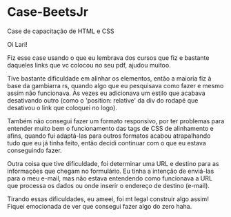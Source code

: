 # Case-BeetsJr
Case de capacitação de HTML e CSS

Oi Lari!

Fiz esse case usando o que eu lembrava dos cursos que fiz e bastante daqueles links que vc colocou no seu pdf, ajudou muitoo.

Tive bastante dificuldade em alinhar os elementos, então a maioria fiz à base da gambiarra rs, quando algo que eu pesquisava como fazer e mesmo assim não funcionava. Ás vezes eu adicionava um estilo que acabava desativando outro (como o 'position: relative' da div do rodapé que desativou o link que coloquei no logo).

Também não consegui fazer um formato responsivo, por ter problemas para entender muito bem o funcionamento das tags de CSS de alinhamento e afins, quando fui adaptá-las para outros formatos acabou atrapalhando tudo que eu já tinha feito, então decidi continuar com o que eu estava conseguindo fazer.

Outra coisa que tive dificuldade, foi determinar uma URL e destino para as informações que chegam no formulário. Eu tinha a intenção de enviá-las para o meu e-mail, mas não estava entendendo como funcionava a URL que processa os dados ou onde inserir o endereço de destino (e-mail).

Tirando essas dificuldades, eu ameei, foi mt legal construir algo assim! Fiquei emocionada de ver que consegui fazer algo do zero haha.
